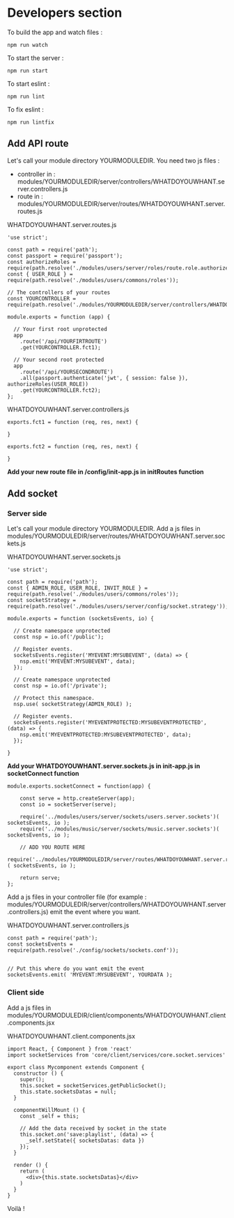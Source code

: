 # Developers section

To build the app and watch files :

```
npm run watch
```

To start the server :

```
npm run start
```

To start eslint :

```
npm run lint
```

To fix eslint :

```
npm run lintfix
```

## Add API route

Let's call your module directory YOURMODULEDIR.
You need two js files :

- controller in : modules/YOURMODULEDIR/server/controllers/WHATDOYOUWHANT.server.controllers.js
- route in : modules/YOURMODULEDIR/server/routes/WHATDOYOUWHANT.server.routes.js

WHATDOYOUWHANT.server.routes.js

```
'use strict';

const path = require('path');
const passport = require('passport');
const authorizeRoles = require(path.resolve('./modules/users/server/roles/route.role.authorize'));
const { USER_ROLE } = require(path.resolve('./modules/users/commons/roles'));

// The controllers of your routes
const YOURCONTROLLER = require(path.resolve('./modules/YOURMODULEDIR/server/controllers/WHATDOYOUWHANT.server.controllers.js');

module.exports = function (app) {

  // Your first root unprotected
  app
    .route('/api/YOURFIRTROUTE')
    .get(YOURCONTROLLER.fct1);

  // Your second root protected
  app
    .route('/api/YOURSECONDROUTE')
    .all(passport.authenticate('jwt', { session: false }), authorizeRoles(USER_ROLE))
    .get(YOURCONTROLLER.fct2);
};
```

WHATDOYOUWHANT.server.controllers.js

```
exports.fct1 = function (req, res, next) {

}

exports.fct2 = function (req, res, next) {

}
```

**Add your new route file in /config/init-app.js in initRoutes function**

## Add socket

### Server side

Let's call your module directory YOURMODULEDIR.
Add a js files in modules/YOURMODULEDIR/server/routes/WHATDOYOUWHANT.server.sockets.js

WHATDOYOUWHANT.server.sockets.js

```
'use strict';

const path = require('path');
const { ADMIN_ROLE, USER_ROLE, INVIT_ROLE } = require(path.resolve('./modules/users/commons/roles'));
const socketStrategy = require(path.resolve('./modules/users/server/config/socket.strategy'));

module.exports = function (socketsEvents, io) {

  // Create namespace unprotected
  const nsp = io.of('/public');

  // Register events.
  socketsEvents.register('MYEVENT:MYSUBEVENT', (data) => {
    nsp.emit('MYEVENT:MYSUBEVENT', data);
  });

  // Create namespace unprotected
  const nsp = io.of('/private');

  // Protect this namespace.
  nsp.use( socketStrategy(ADMIN_ROLE) );

  // Register events.
  socketsEvents.register('MYEVENTPROTECTED:MYSUBEVENTPROTECTED', (data) => {
    nsp.emit('MYEVENTPROTECTED:MYSUBEVENTPROTECTED', data);
  });

}
```

**Add your WHATDOYOUWHANT.server.sockets.js in init-app.js in socketConnect function**

```
module.exports.socketConnect = function(app) {

    const serve = http.createServer(app);
    const io = socketServer(serve);

    require('../modules/users/server/sockets/users.server.sockets')( socketsEvents, io );
    require('../modules/music/server/sockets/music.server.sockets')( socketsEvents, io );

    // ADD YOU ROUTE HERE
    require('../modules/YOURMODULEDIR/server/routes/WHATDOYOUWHANT.server.routes.js')( socketsEvents, io );

    return serve;
};
```

Add a js files in your controller file (for example : modules/YOURMODULEDIR/server/controllers/WHATDOYOUWHANT.server.controllers.js)
emit the event where you want.

WHATDOYOUWHANT.server.controllers.js

```
const path = require('path');
const socketsEvents = require(path.resolve('./config/sockets/sockets.conf'));


// Put this where do you want emit the event
socketsEvents.emit( 'MYEVENT:MYSUBEVENT', YOURDATA );

```

### Client side

Add a js files in modules/YOURMODULEDIR/client/components/WHATDOYOUWHANT.client.components.jsx

WHATDOYOUWHANT.client.components.jsx

```
import React, { Component } from 'react'
import socketServices from 'core/client/services/core.socket.services'

export class Mycomponent extends Component {
  constructor () {
    super();
    this.socket = socketServices.getPublicSocket();
    this.state.socketsDatas = null;
  }

  componentWillMount () {
    const _self = this;

    // Add the data received by socket in the state
    this.socket.on('save:playlist', (data) => {
      _self.setState({ socketsDatas: data })
    });
  }

  render () {
    return (
      <div>{this.state.socketsDatas}</div>
    )
  }
}
```

Voilà !

